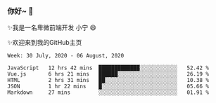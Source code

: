 ### 你好~  👋

✨我是一名卑微前端开发 小宁 😄

✨欢迎来到我的GitHub主页
<!--
**7148505/7148505** is a ✨ _special_ ✨ repository because its `README.md` (this file) appears on your GitHub profile.

Here are some ideas to get you started:

- 🔭 I’m currently working on ...
- 🌱 I’m currently learning ...
- 👯 I’m looking to collaborate on ...
- 🤔 I’m looking for help with ...
- 💬 Ask me about ...
- 📫 How to reach me: ...
- 😄 Pronouns: ...
- ⚡ Fun fact: ...
-->

<!--START_SECTION:waka-->
```text
Week: 30 July, 2020 - 06 August, 2020

JavaScript   12 hrs 42 mins  █████████████░░░░░░░░░░░░   52.42 % 
Vue.js       6 hrs 21 mins   ██████░░░░░░░░░░░░░░░░░░░   26.19 % 
HTML         2 hrs 31 mins   ██░░░░░░░░░░░░░░░░░░░░░░░   10.38 % 
JSON         1 hr 22 mins    █░░░░░░░░░░░░░░░░░░░░░░░░   05.66 % 
Markdown     27 mins         ░░░░░░░░░░░░░░░░░░░░░░░░░   01.91 %
```
<!--END_SECTION:waka-->